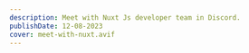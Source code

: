 ```yaml
---
description: Meet with Nuxt Js developer team in Discord.
publishDate: 12-08-2023
cover: meet-with-nuxt.avif
---
```

